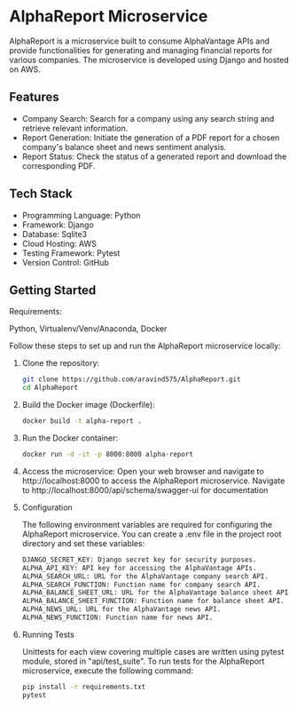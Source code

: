# AlphaReport Microservice

AlphaReport is a microservice built to consume AlphaVantage APIs and provide functionalities for generating and managing financial reports for various companies. The microservice is developed using Django and hosted on AWS.

## Features

- Company Search: Search for a company using any search string and retrieve relevant information.
- Report Generation: Initiate the generation of a PDF report for a chosen company's balance sheet and news sentiment analysis.
- Report Status: Check the status of a generated report and download the corresponding PDF.

## Tech Stack

- Programming Language: Python
- Framework: Django
- Database: Sqlite3
- Cloud Hosting: AWS
- Testing Framework: Pytest
- Version Control: GitHub

## Getting Started

Requirements:

Python, Virtualenv/Venv/Anaconda, Docker

Follow these steps to set up and run the AlphaReport microservice locally:

1. Clone the repository:

   ```bash
   git clone https://github.com/aravind575/AlphaReport.git
   cd AlphaReport

2. Build the Docker image (Dockerfile):

   ```bash
   docker build -t alpha-report .

3. Run the Docker container:
   
   ```bash
   docker run -d -it -p 8000:8000 alpha-report

4. Access the microservice:
   Open your web browser and navigate to http://localhost:8000 to access the AlphaReport microservice.
   Navigate to http://localhost:8000/api/schema/swagger-ui for documentation
   
   
5. Configuration   
   
   The following environment variables are required for configuring the AlphaReport microservice. You can create a .env file in the project root directory and set these variables: 

   ```bash  
   DJANGO_SECRET_KEY: Django secret key for security purposes.
   ALPHA_API_KEY: API key for accessing the AlphaVantage APIs.
   ALPHA_SEARCH_URL: URL for the AlphaVantage company search API.
   ALPHA_SEARCH_FUNCTION: Function name for company search API.
   ALPHA_BALANCE_SHEET_URL: URL for the AlphaVantage balance sheet API.
   ALPHA_BALANCE_SHEET_FUNCTION: Function name for balance sheet API.
   ALPHA_NEWS_URL: URL for the AlphaVantage news API.
   ALPHA_NEWS_FUNCTION: Function name for news API.

6. Running Tests   
   
   Unittests for each view covering multiple cases are written using pytest module, stored in "api/test_suite".
   To run tests for the AlphaReport microservice, execute the following command:   
   

   ```bash
   pip install -r requirements.txt
   pytest